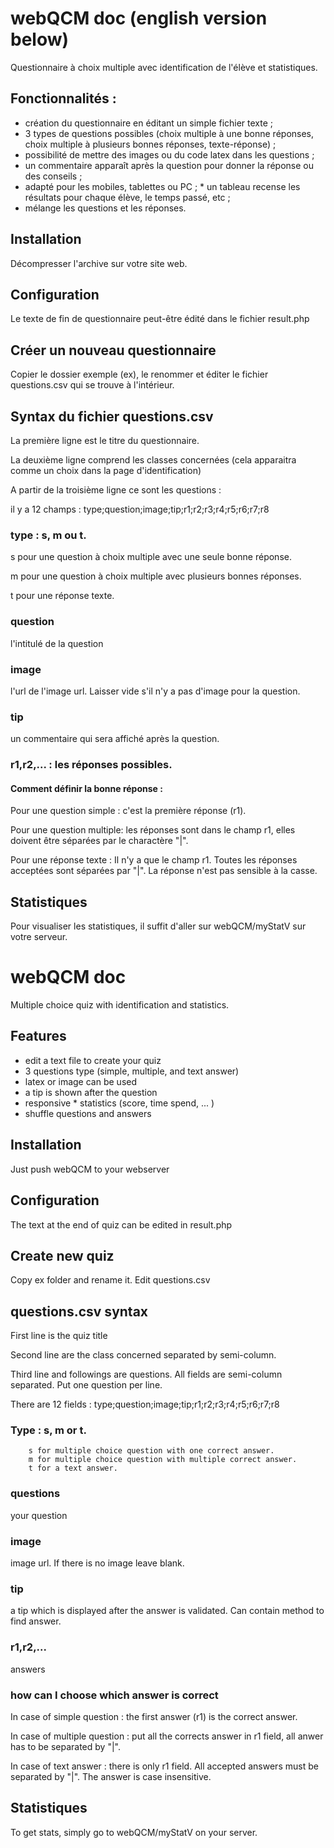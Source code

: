 # webQCM doc (english version below)

Questionnaire à choix multiple avec identification de l'élève et statistiques.

## Fonctionnalités :

* création du questionnaire en éditant un simple fichier texte ;
* 3 types de questions possibles (choix multiple à une bonne réponses, choix multiple à plusieurs bonnes réponses, texte-réponse) ;
* possibilité de mettre des images ou du code latex dans les questions ;
* un commentaire apparaît après la question pour donner la réponse ou des conseils ;
* adapté pour les mobiles, tablettes ou PC ;
* un tableau recense les résultats pour chaque élève, le temps passé, etc ;
* mélange les questions et les réponses.

## Installation

Décompresser l'archive sur votre site web.

## Configuration

Le texte de fin de questionnaire peut-être édité dans le fichier result.php

## Créer un nouveau questionnaire

Copier le dossier exemple (ex), le renommer et éditer le fichier questions.csv qui se trouve à l'intérieur.

## Syntax du fichier questions.csv

La première ligne est le titre du questionnaire.

La deuxième ligne comprend les classes concernées (cela apparaitra comme un choix dans la page d'identification)

A partir de la troisième ligne ce sont les questions :

il y a 12 champs : type;question;image;tip;r1;r2;r3;r4;r5;r6;r7;r8

### type : s, m ou t.
s pour une question à choix multiple avec une seule bonne réponse.

m pour une question à choix multiple avec plusieurs bonnes réponses.

t pour une réponse texte.

### question
l'intitulé de la question

### image
l'url de l'image url. Laisser vide s'il n'y a pas d'image pour la question.

### tip
un commentaire qui sera affiché après la question.

### r1,r2,... : les réponses possibles.

#### Comment définir la bonne réponse :

Pour une question simple : c'est la première réponse (r1).

Pour une question multiple: les réponses sont dans le champ r1, elles doivent être séparées par le charactère "|".

Pour une réponse texte : Il n'y a que le champ r1. Toutes les réponses acceptées sont séparées par "|". La réponse n'est pas sensible à la casse.
	
## Statistiques

Pour visualiser les statistiques, il suffit d'aller sur webQCM/myStatV sur votre serveur.

# webQCM doc

Multiple choice quiz with identification and statistics.

## Features

* edit a text file to create your quiz
* 3 questions type (simple, multiple, and text answer)
* latex or image can be used
* a tip is shown after the question
* responsive
* statistics (score, time spend, ... )
* shuffle questions and answers

## Installation

Just push webQCM to your webserver

## Configuration

The text at the end of quiz can be edited in result.php

## Create new quiz

Copy ex folder and rename it. Edit questions.csv

## questions.csv syntax

First line is the quiz title

Second line are the class concerned separated by semi-column.

Third line and followings are questions. All fields are semi-column separated. Put one question per line.

There are 12 fields : type;question;image;tip;r1;r2;r3;r4;r5;r6;r7;r8

### Type : s, m or t.
        s for multiple choice question with one correct answer.
        m for multiple choice question with multiple correct answer.
        t for a text answer.

### questions
your question

### image
image url. If there is no image leave blank.

### tip
a tip which is displayed after the answer is validated. Can contain method to find answer.

### r1,r2,...
answers

### how can I choose which answer is correct

In case of simple question : the first answer (r1) is the correct answer.

In case of multiple question : put all the corrects answer in r1 field, all anwer has to be separated by "|".

In case of text answer : there is only r1 field. All accepted answers must be separated by "|". The answer is case insensitive.

## Statistiques

To get stats, simply go to webQCM/myStatV on your server.
